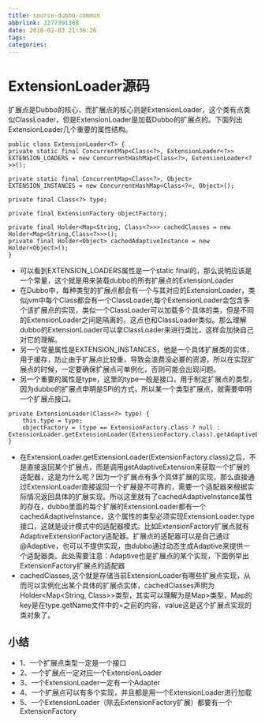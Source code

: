 ```yaml
---
title: source-dubbo-common
abbrlink: 2277391368
date: 2018-02-03 21:36:26
tags:
categories:
---
```

# ExtensionLoader源码
扩展点是Dubbo的核心，而扩展点的核心则是ExtensionLoader，这个类有点类似ClassLoader，但是ExtensionLoader是加载Dubbo的扩展点的。下面列出ExtensionLoader几个重要的属性结构。


```
public class ExtensionLoader<T> {
private static final ConcurrentMap<Class<?>, ExtensionLoader<?>> EXTENSION_LOADERS = new ConcurrentHashMap<Class<?>, ExtensionLoader<?>>();

private static final ConcurrentMap<Class<?>, Object> EXTENSION_INSTANCES = new ConcurrentHashMap<Class<?>, Object>();

private final Class<?> type;

private final ExtensionFactory objectFactory;

private final Holder<Map<String, Class<?>>> cachedClasses = new Holder<Map<String,Class<?>>>();
private final Holder<Object> cachedAdaptiveInstance = new Holder<Object>();
}
```

- 可以看到EXTENSION_LOADERS属性是一个static final的，那么说明应该是一个常量，这个就是用来装载dubbo的所有扩展点的ExtensionLoader
- 在Dubbo中，每种类型的扩展点都会有一个与其对应的ExtensionLoader，类似jvm中每个Class都会有一个ClassLoader,每个ExtensionLoader会包含多个该扩展点的实现，类似一个ClassLoader可以加载多个具体的类，但是不同的ExtensionLoader之间是隔离的，这点也和ClassLoader类似。那么理解dubbo的ExtensionLoader可以拿ClassLoader来进行类比，这样会加快自己对它的理解。
- 另一个常量属性是EXTENSION_INSTANCES，他是一个具体扩展类的实体，用于缓存，防止由于扩展点比较重，导致会浪费没必要的资源，所以在实现扩展点的时候，一定要确保扩展点可单例化，否则可能会出现问题。
- 另一个重要的属性是type，这里的type一般是接口，用于制定扩展点的类型，因为dubbo的扩展点申明是SPI的方式，所以某一个类型扩展点，就需要申明一个扩展点接口。

```
private ExtensionLoader(Class<?> type) {
    this.type = type;
    objectFactory = (type == ExtensionFactory.class ? null : ExtensionLoader.getExtensionLoader(ExtensionFactory.class).getAdaptiveExtension());
}
```

- 在ExtensionLoader.getExtensionLoader(ExtensionFactory.class)之后，不是直接返回某个扩展点，而是调用getAdaptiveExtension来获取一个扩展的适配器，这是为什么呢？因为一个扩展点有多个具体扩展的实现，那么直接通过ExtensionLoader直接返回一个扩展是不可靠的，需要一个适配器来根据实际情况返回具体的扩展实现。所以这里就有了cachedAdaptiveInstance属性的存在，dubbo里面的每个扩展的ExtensionLoader都有一个cachedAdaptiveInstance，这个属性的类型必须实现ExtensionLoader.type接口，这就是设计模式中的适配器模式。比如ExtensionFactory扩展点就有AdaptiveExtensionFactory适配器。扩展点的适配器可以是自己通过@Adaptive，也可以不提供实现，由dubbo通过动态生成Adaptive来提供一个适配器类。此处需要注意：Adaptive也是扩展点的某个实现，下面例举出ExtensionFactory扩展点的适配器
- cachedClasses,这个就是存储当前ExtensionLoader有哪些扩展点实现，从而可以实例化出某个具体的扩展点实体，cachedClasses声明为Holder<Map<String, Class<?>>>类型，其实可以理解为是Map<String, Class<?>>类型，Map的key是在type.getName文件中的=之前的内容，value这是这个扩展点实现的类对象了。

## 小结
- 1、一个扩展点类型一定是一个接口 
- 2、一个扩展点一定对应一个ExtensionLoader 
- 3、一个ExtensionLoader一定有一个Adapter 
- 4、一个扩展点可以有多个实现，并且都是用一个ExtensionLoader进行加载 
- 5、一个ExtensionLoader（除去ExtensionFactory扩展）都要有一个ExtensionFactory
